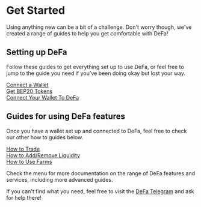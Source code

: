 # Get Started

Using anything new can be a bit of a challenge. Don't worry though, we've created a range of guides to help you get comfortable with DeFa!

## Setting up DeFa

Follow these guides to get everything set up to use DeFa, or feel free to jump to the guide you need if you've been doing okay but lost your way.

[Connect a Wallet](create-a-wallet.md)\
[Get BEP20 Tokens](get-bep20-tokens.md)\
[Connect Your Wallet To DeFa](create-a-wallet.md)

## Guides for using DeFa features

Once you have a wallet set up and connected to DeFa, feel free to check our other how to guides below.

[How to Trade](../products/exchange/how-to-trade.md)\
[How to Add/Remove Liquidity](../products/exchange/how-to-add-remove-liquidity.md)\
[How to Use Farms](../products/yield-farming/how-to-use-farms.md)

Check the menu for more documentation on the range of DeFa features and services, including more advanced guides.

If you can't find what you need, feel free to visit the [DeFa Telegram](https://t.me/ECOSCu) and ask for help there!

